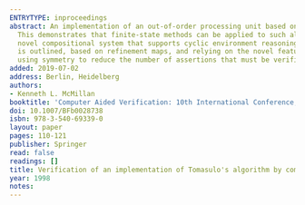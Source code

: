 ```yaml
---
ENTRYTYPE: inproceedings
abstract: An implementation of an out-of-order processing unit based on Tomasulo's algorithm is formally verified using compositional model checking techniques.
  This demonstrates that finite-state methods can be applied to such algorithms, without recourse to higher-order proof systems. The paper introduces a
  novel compositional system that supports cyclic environment reasoning and multiple environment abstractions per signal. A proof of Tomasulo's algorithm
  is outlined, based on refinement maps, and relying on the novel features of the compositional system. This proof is fully verified by the SMV verifier,
  using symmetry to reduce the number of assertions that must be verified.
added: 2019-07-02
address: Berlin, Heidelberg
authors:
- Kenneth L. McMillan
booktitle: 'Computer Aided Verification: 10th International Conference, CAV''98 Vancouver, BC, Canada, June 28 - July 2, 1998 Proceedings'
doi: 10.1007/BFb0028738
isbn: 978-3-540-69339-0
layout: paper
pages: 110-121
publisher: Springer
read: false
readings: []
title: Verification of an implementation of Tomasulo's algorithm by compositional model checking
year: 1998
notes:
---
```

